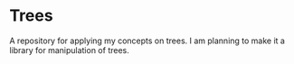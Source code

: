 # Trees
A repository for applying my concepts on trees. I am planning to make it a library for manipulation of trees.
